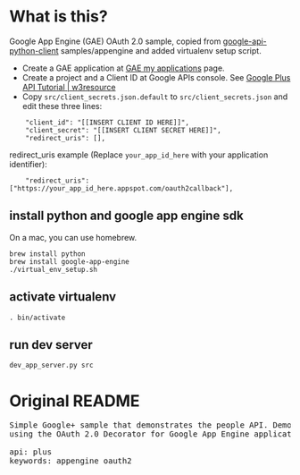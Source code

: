 # What is this?
Google App Engine (GAE) OAuth 2.0 sample, copied from [google-api-python-client](http://code.google.com/p/google-api-python-client/) samples/appengine and added virtualenv setup script.

* Create a GAE application at [GAE my applications](https://appengine.google.com/) page.
* Create a project and a Client ID at Google APIs console. See [Google Plus API Tutorial | w3resource](http://www.w3resource.com/API/google-plus/tutorial.php)
* Copy ```src/client_secrets.json.default``` to ```src/client_secrets.json```
  and edit these three lines:

```
    "client_id": "[[INSERT CLIENT ID HERE]]",
    "client_secret": "[[INSERT CLIENT SECRET HERE]]",
    "redirect_uris": [],
```

redirect_uris example (Replace ```your_app_id_here``` with your application identifier):

```
    "redirect_uris": ["https://your_app_id_here.appspot.com/oauth2callback"],
```

## install python and google app engine sdk

On a mac, you can use homebrew.

```
brew install python
brew install google-app-engine
./virtual_env_setup.sh
```

## activate virtualenv

```
. bin/activate
```

## run dev server

```
dev_app_server.py src
```

# Original README
<pre>
Simple Google+ sample that demonstrates the people API. Demontrates
using the OAuth 2.0 Decorator for Google App Engine applications.

api: plus
keywords: appengine oauth2
</pre>
